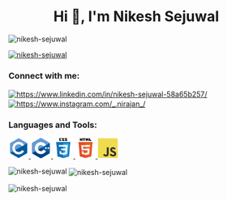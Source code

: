 <h1 align="center">Hi 👋, I'm Nikesh Sejuwal</h1>
<p align="left"> <img src="https://komarev.com/ghpvc/?username=nikesh-sejuwal&label=Profile%20views&color=0e75b6&style=flat" alt="nikesh-sejuwal" /> </p>

<p align="left"> <a href="https://github.com/ryo-ma/github-profile-trophy"><img src="https://github-profile-trophy.vercel.app/?username=nikesh-sejuwal" alt="nikesh-sejuwal" /></a> </p>

<h3 align="left">Connect with me:</h3>
<p align="left">
<a href="https://www.linkedin.com/in/nikesh-sejuwal-58a65b257/" target="blank"><img align="center" src="https://raw.githubusercontent.com/rahuldkjain/github-profile-readme-generator/master/src/images/icons/Social/linked-in-alt.svg" alt="https://www.linkedin.com/in/nikesh-sejuwal-58a65b257/" height="30" width="40" /></a>
<a href="https://www.instagram.com/_.nirajan_/" target="blank"><img align="center" src="https://raw.githubusercontent.com/rahuldkjain/github-profile-readme-generator/master/src/images/icons/Social/instagram.svg" alt="https://www.instagram.com/_.nirajan_/" height="30" width="40" /></a>
</p>

<h3 align="left">Languages and Tools:</h3>
<p align="left"> <a href="https://www.cprogramming.com/" target="_blank" rel="noreferrer"> <img src="https://raw.githubusercontent.com/devicons/devicon/master/icons/c/c-original.svg" alt="c" width="40" height="40"/> </a> <a href="https://www.w3schools.com/cpp/" target="_blank" rel="noreferrer"> <img src="https://raw.githubusercontent.com/devicons/devicon/master/icons/cplusplus/cplusplus-original.svg" alt="cplusplus" width="40" height="40"/> </a> <a href="https://www.w3schools.com/css/" target="_blank" rel="noreferrer"> <img src="https://raw.githubusercontent.com/devicons/devicon/master/icons/css3/css3-original-wordmark.svg" alt="css3" width="40" height="40"/> </a> <a href="https://www.w3.org/html/" target="_blank" rel="noreferrer"> <img src="https://raw.githubusercontent.com/devicons/devicon/master/icons/html5/html5-original-wordmark.svg" alt="html5" width="40" height="40"/> </a> <a href="https://developer.mozilla.org/en-US/docs/Web/JavaScript" target="_blank" rel="noreferrer"> <img src="https://raw.githubusercontent.com/devicons/devicon/master/icons/javascript/javascript-original.svg" alt="javascript" width="40" height="40"/> </a> </p>

<p><img align="left" src="https://github-readme-stats.vercel.app/api/top-langs?username=nikesh-sejuwal&show_icons=true&locale=en&layout=compact" alt="nikesh-sejuwal" /></p>

<p>&nbsp;<img align="center" src="https://github-readme-stats.vercel.app/api?username=nikesh-sejuwal&show_icons=true&locale=en" alt="nikesh-sejuwal" /></p>

<p><img align="center" src="https://github-readme-streak-stats.herokuapp.com/?user=nikesh-sejuwal&" alt="nikesh-sejuwal" /></p>
